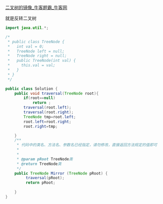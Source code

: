 [二叉树的镜像_牛客题霸_牛客网](https://www.nowcoder.com/practice/a9d0ecbacef9410ca97463e4a5c83be7?tpId=13&tqId=1374963&sourceUrl=%2Fexam%2Foj%2Fta%3Fpage%3D1%26tpId%3D13%26type%3D13)

就是反转二叉树
```java
import java.util.*;

/*
 * public class TreeNode {
 *   int val = 0;
 *   TreeNode left = null;
 *   TreeNode right = null;
 *   public TreeNode(int val) {
 *     this.val = val;
 *   }
 * }
 */

public class Solution {
    public void traversal(TreeNode root){
        if(root==null)
            return ;
        traversal(root.left);
        traversal(root.right);
        TreeNode tmp=root.left;
        root.left=root.right;
        root.right=tmp;

    }
    /**
     * 代码中的类名、方法名、参数名已经指定，请勿修改，直接返回方法规定的值即可
     *
     * 
     * @param pRoot TreeNode类 
     * @return TreeNode类
     */
    public TreeNode Mirror (TreeNode pRoot) {
         traversal(pRoot);
         return pRoot;
            
    }
}
```